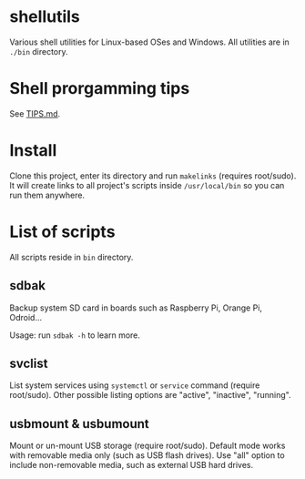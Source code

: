 # shellutils
Various shell utilities for Linux-based OSes and Windows. All utilities are in `./bin` directory.

# Shell prorgamming tips
See [TIPS.md](./TIPS.md).

# Install
Clone this project, enter its directory and run `makelinks` (requires root/sudo). It will create links to all project's scripts inside `/usr/local/bin` so you can run them anywhere.

# List of scripts
All scripts reside in `bin` directory.

## sdbak
Backup system SD card in boards such as Raspberry Pi, Orange Pi, Odroid... 

Usage: run `sdbak -h` to learn more.

## svclist
List system services using `systemctl` or `service` command (require root/sudo). Other possible listing options are "active", "inactive", "running".

## usbmount & usbumount
Mount or un-mount USB storage (require root/sudo). Default mode works with removable media only (such as USB flash drives). Use "all" option to include non-removable media, such as external USB hard drives.
